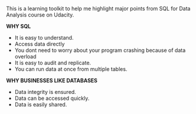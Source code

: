 This is a learning toolkit to help me highlight major points from SQL for Data Analysis course on Udacity.

__WHY SQL__

* It is easy to understand.
* Access data directly
* You dont need to worry about your program crashing because of data overload
* It is easy to audit and replicate.
* You can run data at once from multiple tables.

__WHY BUSINESSES LIKE DATABASES__

* Data integrity is ensured.
* Data can be accessed quickly.
* Data is easily shared.